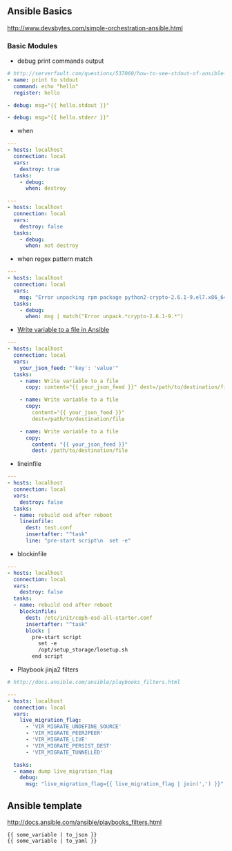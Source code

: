 ## Ansible Basics

http://www.devsbytes.com/simple-orchestration-ansible.html

### Basic Modules

- debug print commands output

```yaml
# http://serverfault.com/questions/537060/how-to-see-stdout-of-ansible-commands
- name: print to stdout
  command: echo "hello"
  register: hello

- debug: msg="{{ hello.stdout }}"

- debug: msg="{{ hello.stderr }}"
```

- when

```yaml
---
- hosts: localhost
  connection: local
  vars:
    destroy: true
  tasks:
    - debug:
      when: destroy
```

```yaml
---
- hosts: localhost
  connection: local
  vars:
    destroy: false
  tasks:
    - debug:
      when: not destroy
```

- when regex pattern match

```yaml
---
- hosts: localhost
  connection: local
  vars:
    msg: "Error unpacking rpm package python2-crypto-2.6.1-9.el7.x86_64\n"
  tasks:
    - debug:
      when: msg | match("Error unpack.*crypto-2.6.1-9.*")
```

- [Write variable to a file in Ansible](http://stackoverflow.com/questions/26638180/write-variable-to-a-file-in-ansible)

```yaml
---
- hosts: localhost
  connection: local
  vars:
    your_json_feed: "'key': 'value'"
  tasks:
    - name: Write variable to a file
      copy: content="{{ your_json_feed }}" dest=/path/to/destination/file

    - name: Write variable to a file
      copy:
        content="{{ your_json_feed }}"
        dest=/path/to/destination/file

    - name: Write variable to a file
      copy:
        content: "{{ your_json_feed }}"
        dest: /path/to/destination/file
```

- lineinfile

```yaml
---
- hosts: localhost
  connection: local
  vars:
    destroy: false
  tasks:
  - name: rebuild osd after reboot
    lineinfile:
      dest: test.conf
      insertafter: "^task"
      line: "pre-start script\n  set -e"
```

- blockinfile

```yaml
---
- hosts: localhost
  connection: local
  vars:
    destroy: false
  tasks:
  - name: rebuild osd after reboot
    blockinfile:
      dest: /etc/init/ceph-osd-all-starter.conf
      insertafter: "^task"
      block: |
        pre-start script
          set -e
          /opt/setup_storage/losetup.sh
        end script
```

- Playbook jinja2 filters

```yaml
# http://docs.ansible.com/ansible/playbooks_filters.html

---
- hosts: localhost
  connection: local
  vars:
    live_migration_flag:
      - 'VIR_MIGRATE_UNDEFINE_SOURCE'
      - 'VIR_MIGRATE_PEER2PEER'
      - 'VIR_MIGRATE_LIVE'
      - 'VIR_MIGRATE_PERSIST_DEST'
      - 'VIR_MIGRATE_TUNNELLED'

  tasks:
  - name: dump live_migration_flag
    debug:
      msg: "live_migration_flag={{ live_migration_flag | join(',') }}"
```


## Ansible template 

http://docs.ansible.com/ansible/playbooks_filters.html

    {{ some_variable | to_json }}
    {{ some_variable | to_yaml }}
